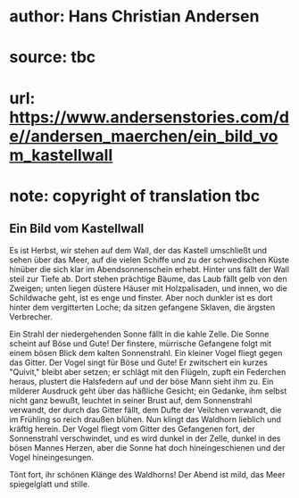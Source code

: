 # author: Hans Christian Andersen
# source: tbc
# url: https://www.andersenstories.com/de//andersen_maerchen/ein_bild_vom_kastellwall
# note: copyright of translation tbc

## Ein Bild vom Kastellwall 

Es ist Herbst, wir stehen auf dem Wall, der das Kastell umschließt und
sehen über das Meer, auf die vielen Schiffe und zu der schwedischen
Küste hinüber die sich klar im Abendsonnenschein erhebt. Hinter uns
fällt der Wall steil zur Tiefe ab. Dort stehen prächtige Bäume, das Laub
fällt gelb von den Zweigen; unten liegen düstere Häuser mit
Holzpalisaden, und innen, wo die Schildwache geht, ist es enge und
finster. Aber noch dunkler ist es dort hinter dem vergitterten Loche; da
sitzen gefangene Sklaven, die ärgsten Verbrecher.

Ein Strahl der niedergehenden Sonne fällt in die kahle Zelle. Die Sonne
scheint auf Böse und Gute! Der finstere, mürrische Gefangene folgt mit
einem bösen Blick dem kalten Sonnenstrahl. Ein kleiner Vogel fliegt
gegen das Gitter. Der Vogel singt für Böse und Gute! Er zwitschert ein
kurzes "Quivit," bleibt aber setzen; er schlägt mit den Flügeln, zupft
ein Federchen heraus, plustert die Halsfedern auf und der böse Mann
sieht ihm zu. Ein milderer Ausdruck geht über das häßliche Gesicht; ein
Gedanke, ihm selbst nicht ganz bewußt, leuchtet in seiner Brust auf, dem
Sonnenstrahl verwandt, der durch das Gitter fällt, dem Dufte der
Veilchen verwandt, die im Frühling so reich draußen blühen. Nun klingt
das Waldhorn lieblich und kräftig herein. Der Vogel fliegt vom Gitter
des Gefangenen fort, der Sonnenstrahl verschwindet, und es wird dunkel
in der Zelle, dunkel in des bösen Mannes Herzen, aber die Sonne hat doch
hineingeschienen und der Vogel hineingesungen.

Tönt fort, ihr schönen Klänge des Waldhorns! Der Abend ist mild, das
Meer spiegelglatt und stille.
